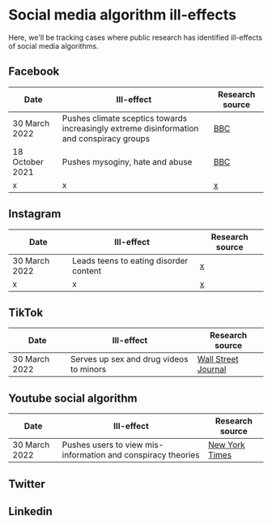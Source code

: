 # Social media algorithm ill-effects 

Here, we'll be tracking cases where public research has identified ill-effects of social media algorithms. 



## Facebook

| Date | Ill-effect | Research source |
|---|---|---|
| 30 March 2022 | Pushes climate sceptics towards increasingly extreme disinformation and conspiracy groups | [BBC](https://www.bbc.com/news/technology-60905348)  | 
| 18 October 2021 | Pushes mysoginy, hate and abuse | [BBC](https://www.bbc.com/news/uk-58924168)  |
| x | x | [x](x)  |


## Instagram
| Date | Ill-effect | Research source |
|---|---|---|
| 30 March 2022 | Leads teens to eating disorder content | [x](x)  | 
| x | x | [x](x)  |

## TikTok
| Date | Ill-effect | Research source |
|---|---|---|
| 30 March 2022 | Serves up sex and drug videos to minors | [Wall Street Journal](https://www.wsj.com/articles/tiktok-algorithm-sex-drugs-minors-11631052944)  | 


## Youtube social algorithm
| Date | Ill-effect | Research source |
|---|---|---|
| 30 March 2022 | Pushes users to view mis-information and conspiracy theories | [New York Times](https://www.nytimes.com/2020/04/16/podcasts/rabbit-hole-internet-youtube-virus.html)  | 




## Twitter


## Linkedin
